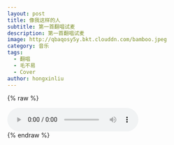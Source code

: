```yaml
---
layout: post
title: 像我这样的人
subtitle: 第一首翻唱试麦
description: 第一首翻唱试麦
image: http://qbaqosy5y.bkt.clouddn.com/bamboo.jpeg
category: 音乐
tags: 
  - 翻唱
  - 毛不易
  - Cover
author: hongxinliu
---
```


{% raw %}
<div class="audio">
  <audio id="audio-ones-like-me" controls loop preload="auto">
    <source src="http://qbaqosy5y.bkt.clouddn.com/ones-like-me.mp3" type="audio/mpeg">
  </audio>
  <div id="lyrics-ones-like-me">
  </div>
  <script type="module">
    import RabbitLyrics from "/assets/js/rabbit-lyrics.js";
    $.get("http://qbaqosy5y.bkt.clouddn.com/ones-like-me.lrc", function(data, status) {
      $("#lyrics-ones-like-me").append(data);
      new RabbitLyrics({
        element: document.getElementById("lyrics-ones-like-me"),
        mediaElement: document.getElementById("audio-ones-like-me")
      });
    });
  </script>
</div>
{% endraw %}
